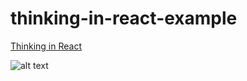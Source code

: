 # thinking-in-react-example
[Thinking in React](https://reactjs.org/docs/thinking-in-react.html)

![alt text](https://reactjs.org/static/thinking-in-react-mock-1071fbcc9eed01fddc115b41e193ec11-4dd91.png "mock")
